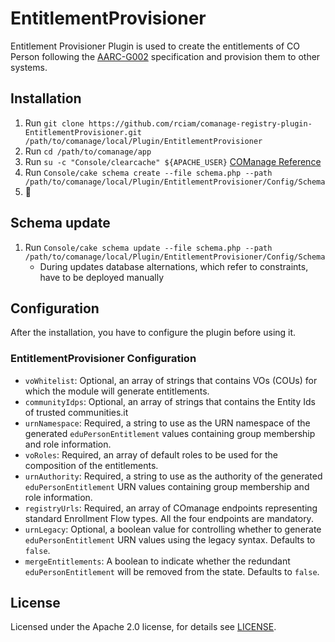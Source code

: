 # EntitlementProvisioner

Entitlement Provisioner Plugin is used to create the entitlements of CO Person following the [AARC-G002](https://aarc-community.org/guidelines/aarc-g002/) specification and provision them to other systems.

## Installation

1. Run `git clone https://github.com/rciam/comanage-registry-plugin-EntitlementProvisioner.git /path/to/comanage/local/Plugin/EntitlementProvisioner`
2. Run `cd /path/to/comanage/app`
3. Run `su -c "Console/clearcache" ${APACHE_USER}` [COManage Reference](https://spaces.at.internet2.edu/display/COmanage/Installing+and+Enabling+Registry+Plugins)
4. Run `Console/cake schema create --file schema.php --path /path/to/comanage/local/Plugin/EntitlementProvisioner/Config/Schema`
5. 🍺

## Schema update

1. Run `Console/cake schema update --file schema.php --path /path/to/comanage/local/Plugin/EntitlementProvisioner/Config/Schema`
   - During updates database alternations, which refer to constraints, have to be deployed manually

## Configuration

After the installation, you have to configure the plugin before using it.

### EntitlementProvisioner Configuration

  * `voWhitelist`: Optional, an array of strings that contains VOs (COUs) for which the module will generate entitlements.
  * `communityIdps`: Optional, an array of strings that contains the Entity Ids of trusted communities.it
  * `urnNamespace`: Required, a string to use as the URN namespace of the generated `eduPersonEntitlement` values containing group membership and role information.
  * `voRoles`: Required, an array of default roles to be used for the composition of the entitlements.
  * `urnAuthority`: Required, a string to use as the authority of the generated `eduPersonEntitlement` URN values containing group membership and role information.
  * `registryUrls`: Required, an array of COmanage endpoints representing standard Enrollment Flow types. All the four endpoints are mandatory.
  * `urnLegacy`: Optional, a boolean value for controlling whether to generate `eduPersonEntitlement` URN values using the legacy syntax. Defaults to `false`.
  * `mergeEntitlements`: A boolean to indicate whether the redundant `eduPersonEntitlement` will be removed from the state. Defaults to `false`.

## License

Licensed under the Apache 2.0 license, for details see [LICENSE](https://github.com/rciam/comanage-registry-plugin-EntitlementProvisioner/blob/master/LICENSE).

